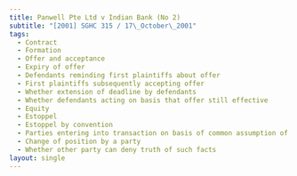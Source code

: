 ```yaml
---
title: Panwell Pte Ltd v Indian Bank (No 2)
subtitle: "[2001] SGHC 315 / 17\_October\_2001"
tags:
  - Contract
  - Formation
  - Offer and acceptance
  - Expiry of offer
  - Defendants reminding first plaintiffs about offer
  - First plaintiffs subsequently accepting offer
  - Whether extension of deadline by defendants
  - Whether defendants acting on basis that offer still effective
  - Equity
  - Estoppel
  - Estoppel by convention
  - Parties entering into transaction on basis of common assumption of facts
  - Change of position by a party
  - Whether other party can deny truth of such facts
layout: single
---
```


